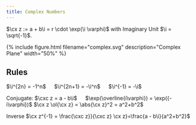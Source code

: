 ```yaml
---
title: Complex Numbers
---
```


$\cx z := a + b\i = r \cdot \exp(\i \varphi)$ with Imaginary Unit $\i = \sqrt{-1}$.

{% include figure.html filename="complex.svg" description="Complex Plane" width="50%" %}

## Rules
$\i^{2n} = -1^n$ &emsp; $\i^{2n+1} = -\i^n$ &emsp; $\i^{-1} = -\i$

Conjugate: $\cxc z = a - b\i$ &emsp; $\exp(\overline{i\varphi}) = \exp({-i\varphi})$
$\cx z \ol{\cx z} = \abs{\cx z}^2 = a^2+b^2$

Inverse $\cx z^{-1} = \frac{\cxc z}}{\cxc z} \cx z}=\frac{a - b\i}{a^2+b^2}$
